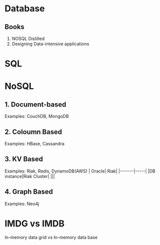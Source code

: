 
# Database

## Books
1. NOSQL Distilled
2. Designing Data-intensive applications
# SQL



# NoSQL


## 1. Document-based 
Examples: CouchDB, MongoDB

## 2. Coloumn Based
Examples: HBase, Cassandra

## 3. KV Based
Examples: Riak, Redis, DynamoDB(AWS)
| Oracle| Riak|
|-------|-----|
|DB instance|Riak Cluster|
|||



## 4. Graph Based
Examples: Neo4j


# IMDG vs IMDB
In-memory data grid vs In-memory data base
